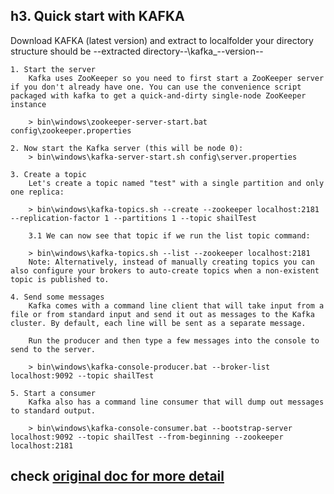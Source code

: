 h3. Quick start with KAFKA
--------------------------
  Download KAFKA (latest version) and extract to localfolder
	your directory structure should be 
    --extracted directory--\kafka_--version--
    
	1. Start the server
		Kafka uses ZooKeeper so you need to first start a ZooKeeper server if you don't already have one. You can use the convenience script packaged with kafka to get a quick-and-dirty single-node ZooKeeper instance
		
		> bin\windows\zookeeper-server-start.bat config\zookeeper.properties
		
	2. Now start the Kafka server (this will be node 0):
		> bin\windows\kafka-server-start.sh config\server.properties
		
	3. Create a topic
		Let's create a topic named "test" with a single partition and only one replica:
		
		> bin\windows\kafka-topics.sh --create --zookeeper localhost:2181 --replication-factor 1 --partitions 1 --topic shailTest
		
		3.1 We can now see that topic if we run the list topic command:
		
		> bin\windows\kafka-topics.sh --list --zookeeper localhost:2181
		Note: Alternatively, instead of manually creating topics you can also configure your brokers to auto-create topics when a non-existent topic is published to.
		
	4. Send some messages
		Kafka comes with a command line client that will take input from a file or from standard input and send it out as messages to the Kafka cluster. By default, each line will be sent as a separate message.

		Run the producer and then type a few messages into the console to send to the server.
		
		> bin\windows\kafka-console-producer.bat --broker-list localhost:9092 --topic shailTest
		
	5. Start a consumer
		Kafka also has a command line consumer that will dump out messages to standard output.

		> bin\windows\kafka-console-consumer.bat --bootstrap-server localhost:9092 --topic shailTest --from-beginning --zookeeper localhost:2181
		
 ## check [original doc for more detail](https://github.com/mapr-demos/kafka-sample-programs)
